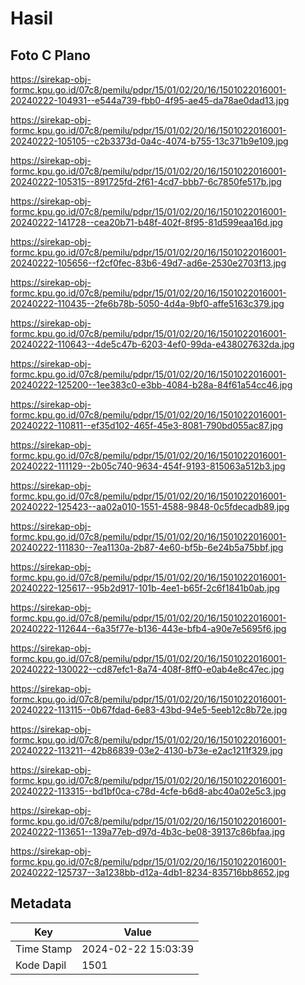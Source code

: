 # Hasil

## Foto C Plano

https://sirekap-obj-formc.kpu.go.id/07c8/pemilu/pdpr/15/01/02/20/16/1501022016001-20240222-104931--e544a739-fbb0-4f95-ae45-da78ae0dad13.jpg

https://sirekap-obj-formc.kpu.go.id/07c8/pemilu/pdpr/15/01/02/20/16/1501022016001-20240222-105105--c2b3373d-0a4c-4074-b755-13c371b9e109.jpg

https://sirekap-obj-formc.kpu.go.id/07c8/pemilu/pdpr/15/01/02/20/16/1501022016001-20240222-105315--891725fd-2f61-4cd7-bbb7-6c7850fe517b.jpg

https://sirekap-obj-formc.kpu.go.id/07c8/pemilu/pdpr/15/01/02/20/16/1501022016001-20240222-141728--cea20b71-b48f-402f-8f95-81d599eaa16d.jpg

https://sirekap-obj-formc.kpu.go.id/07c8/pemilu/pdpr/15/01/02/20/16/1501022016001-20240222-105656--f2cf0fec-83b6-49d7-ad6e-2530e2703f13.jpg

https://sirekap-obj-formc.kpu.go.id/07c8/pemilu/pdpr/15/01/02/20/16/1501022016001-20240222-110435--2fe6b78b-5050-4d4a-9bf0-affe5163c379.jpg

https://sirekap-obj-formc.kpu.go.id/07c8/pemilu/pdpr/15/01/02/20/16/1501022016001-20240222-110643--4de5c47b-6203-4ef0-99da-e438027632da.jpg

https://sirekap-obj-formc.kpu.go.id/07c8/pemilu/pdpr/15/01/02/20/16/1501022016001-20240222-125200--1ee383c0-e3bb-4084-b28a-84f61a54cc46.jpg

https://sirekap-obj-formc.kpu.go.id/07c8/pemilu/pdpr/15/01/02/20/16/1501022016001-20240222-110811--ef35d102-465f-45e3-8081-790bd055ac87.jpg

https://sirekap-obj-formc.kpu.go.id/07c8/pemilu/pdpr/15/01/02/20/16/1501022016001-20240222-111129--2b05c740-9634-454f-9193-815063a512b3.jpg

https://sirekap-obj-formc.kpu.go.id/07c8/pemilu/pdpr/15/01/02/20/16/1501022016001-20240222-125423--aa02a010-1551-4588-9848-0c5fdecadb89.jpg

https://sirekap-obj-formc.kpu.go.id/07c8/pemilu/pdpr/15/01/02/20/16/1501022016001-20240222-111830--7ea1130a-2b87-4e60-bf5b-6e24b5a75bbf.jpg

https://sirekap-obj-formc.kpu.go.id/07c8/pemilu/pdpr/15/01/02/20/16/1501022016001-20240222-125617--95b2d917-101b-4ee1-b65f-2c6f1841b0ab.jpg

https://sirekap-obj-formc.kpu.go.id/07c8/pemilu/pdpr/15/01/02/20/16/1501022016001-20240222-112644--6a35f77e-b136-443e-bfb4-a90e7e5695f6.jpg

https://sirekap-obj-formc.kpu.go.id/07c8/pemilu/pdpr/15/01/02/20/16/1501022016001-20240222-130022--cd87efc1-8a74-408f-8ff0-e0ab4e8c47ec.jpg

https://sirekap-obj-formc.kpu.go.id/07c8/pemilu/pdpr/15/01/02/20/16/1501022016001-20240222-113115--0b67fdad-6e83-43bd-94e5-5eeb12c8b72e.jpg

https://sirekap-obj-formc.kpu.go.id/07c8/pemilu/pdpr/15/01/02/20/16/1501022016001-20240222-113211--42b86839-03e2-4130-b73e-e2ac1211f329.jpg

https://sirekap-obj-formc.kpu.go.id/07c8/pemilu/pdpr/15/01/02/20/16/1501022016001-20240222-113315--bd1bf0ca-c78d-4cfe-b6d8-abc40a02e5c3.jpg

https://sirekap-obj-formc.kpu.go.id/07c8/pemilu/pdpr/15/01/02/20/16/1501022016001-20240222-113651--139a77eb-d97d-4b3c-be08-39137c86bfaa.jpg

https://sirekap-obj-formc.kpu.go.id/07c8/pemilu/pdpr/15/01/02/20/16/1501022016001-20240222-125737--3a1238bb-d12a-4db1-8234-835716bb8652.jpg


## Metadata

| Key        | Value               |
| ---------- | ------------------- |
| Time Stamp | 2024-02-22 15:03:39 |
| Kode Dapil | 1501                |



